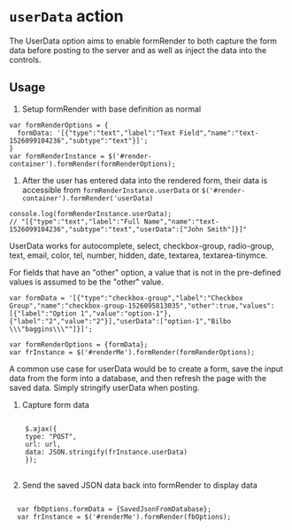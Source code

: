 # `userData` action

The UserData option aims to enable formRender to both capture the form data before posting to the server and as well as inject the data into the controls.

## Usage
1. Setup formRender with base definition as normal
<pre><code class="js">var formRenderOptions = {
  formData: '[{"type":"text","label":"Text Field","name":"text-1526099104236","subtype":"text"}]';
}
var formRenderInstance = $('#render-container').formRender(formRenderOptions);
</code></pre>

1. After the user has entered data into the rendered form, their data is accessible from `formRenderInstance.userData` or `$('#render-container').formRender('userData)`
<pre><code class="js">console.log(formRenderInstance.userData);
// "[{"type":"text","label":"Full Name","name":"text-1526099104236","subtype":"text","userData":["John Smith"]}]"
</code></pre>

UserData works for autocomplete, select, checkbox-group, radio-group, text, email, color, tel, number, hidden, date, textarea, textarea-tinymce.

For fields that have an "other" option, a value that is not in the pre-defined values is assumed to be the "other" value.

<pre><code class="js">var formData = '[{"type":"checkbox-group","label":"Checkbox Group","name":"checkbox-group-1526095813035","other":true,"values":[{"label":"Option 1","value":"option-1"},{"label":"2","value":"2"}],"userData":["option-1","Bilbo \\\"baggins\\\""]}]';

var formRenderOptions = {formData};
var frInstance = $('#renderMe').formRender(formRenderOptions);</code></pre>

A common use case for userData would be to create a form, save the input data from the form into a database, and then refresh the page with the saved data. Simply stringify userData when posting.

1. Capture form data
<pre>
<code>
    $.ajax({
    type: "POST",
    url: url,
    data: JSON.stringify(frInstance.userData)
    });
</code>
</pre>

2. Send the saved JSON data back into formRender to display data
<pre>
<code>
  var fbOptions.formData = {SavedJsonFromDatabase};
  var frInstance = $('#renderMe').formRender(fbOptions);
</code>
</pre>


